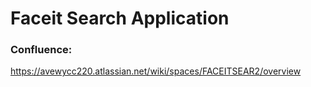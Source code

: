 # Faceit Search Application

### Confluence:
https://avewycc220.atlassian.net/wiki/spaces/FACEITSEAR2/overview